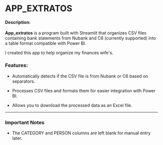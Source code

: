 # APP_EXTRATOS
#### Description:

**App_extratos** is a program built with Streamlit that organizes CSV files containing bank statements from Nubank and C6 (currently supported) into a table format compatible with Power BI.

I created this app to help organize my finances wife's.

### Features:

- Automatically detects if the CSV file is from Nubank or C6 based on separators.

- Processes CSV files and formats them for easier integration with Power BI.

- Allows you to download the processed data as an Excel file.

---

### Important Notes

- The CATEGORY and PERSON columns are left blank for manual entry later.
